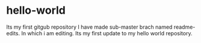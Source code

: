 # hello-world
Its my first gitgub repository
I have made sub-master brach named readme-edits.
In which i am editing. Its my first update to my hello world repository.
